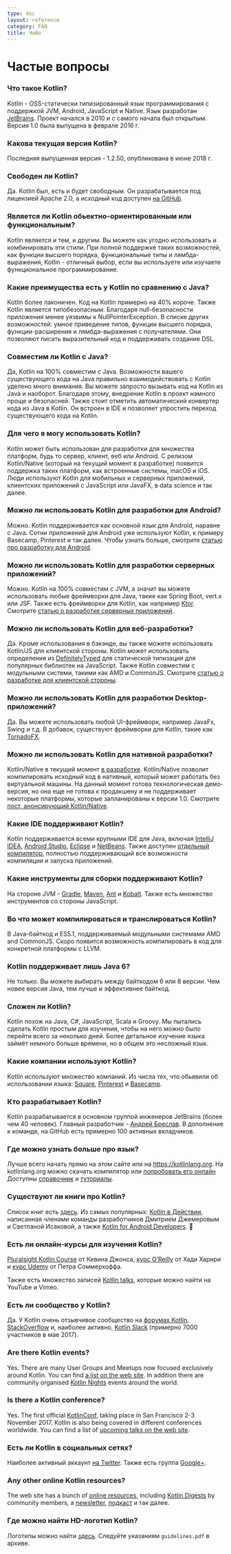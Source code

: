 ```yaml
---
type: doc
layout: reference
category: FAQ
title: ЧаВо
---
```


# Частые вопросы

### Что такое Kotlin?

Kotlin - OSS-статически типизированный язык программирования с поддержкой JVM, Android, JavaScript и Native.
Язык разработан [JetBrains](http://www.jetbrains.com).
Проект начался в 2010 и с самого начала был открытым.
Версия 1.0 была выпущена в феврале 2016 г.

### Какова текущая версия Kotlin?

Последняя выпущенная версия - 1.2.50, опубликована в июне 2018 г.

### Свободен ли Kotlin?

Да. Kotlin был, есть и будет свободным. Он разрабатывается под лицензией Apache 2.0,
а исходный код доступен [на GitHub](https://github.com/jetbrains/kotlin).

### Является ли Kotlin обьектно-ориентированным или функциональным?

Kotlin является и тем, и другим.
Вы можете как угодно использовать и комбинировать эти стили.
При полной поддержке таких возможностей, как функции высшего порядка, функциональные типы
и лямбда-выражения,
Kotlin - отличный выбор, если вы используете или изучаете функциональное программирование.

### Какие преимущества есть у Kotlin по сравнению с Java?

Kotlin более лаконичен. Код на Kotlin примерно на 40% короче.
Также Kotlin является типобезопасным. Благодаря null-безопасности приложения менее уязвимы к NullPointerException.
В списке других возможностей: умное приведение типов, функции высшего порядка,
функции-расширения и лямбда-выражения с получателями. Они позволяют писать выразительный код и
поддерживать создание DSL.

### Совместим ли Kotlin с Java?

Да, Kotlin на 100% совместим с Java. Возможности вашего существующего кода на Java правильно взаимодействовать с Kotlin
уделено много внимания. Вы можете запросто вызывать код на Kotlin из Java и наоборот.
Благодаря этому, внедрение Kotlin в проект намного проще и безопасней.
Также стоит отметить автоматический конвертер кода из Java в Kotlin.
Он встроен в IDE и позволяет упростить переход существующего кода на Kotlin.

### Для чего я могу использовать Kotlin?

Kotlin может быть использован для разработки для множества платформ, будь то сервер, клиент, веб или Android.
C релизом Kotlin/Native (который на текущий момент в разработке) появится поддержка таких платформ,
как встроенные системы, macOS и iOS. Люди используют Kotlin для мобильных
и серверных приложений, клиентских приложений с JavaScript или JavaFX, в data science и так далее.

### Можно ли использовать Kotlin для разработки для Android?

Можно. Kotlin поддерживается как основной язык для Android, наравне с Java. Сотни приложений для Android уже используют
Kotlin, к примеру Basecamp, Pinterest и так далее. Чтобы узнать больше,
смотрите [статью про разработку для Android](https://kotlinlang.org/docs/reference/android-overview.html).

### Можно ли использовать Kotlin для разработки серверных приложений?

Можно. Kotlin на 100% совместим с JVM, а значит вы можете использовать любые фреймворки для Java, такие как Spring Boot,
vert.x или JSF. Также есть фреймворки для Kotlin, как например [Ktor](http://github.com/kotlin/ktor).
Смотрите [статью о разработке серверных приложений](https://kotlinlang.org/docs/reference/server-overview.html).

### Можно ли использовать Kotlin для веб-разработки?

Да. Кроме использования в бэкэнде, вы также можете использовать Kotlin/JS
для клиентской стороны. Kotlin может использовать определения из
[DefinitelyTyped](http://definitelytyped.org) для статической типизации для популярных
библиотек на JavaScript. Также Kotlin совместим с модульными системи, такими как AMD и CommonJS.
Смотрите [статью о разработке для клиентской стороны](https://kotlinlang.org/docs/reference/js-overview.html).

### Можно ли использовать Kotlin для разработки Desktop-приложений?

Да. Вы можете использовать любой UI-фреймворк, например JavaFx, Swing и т.д.
В добавок, существуют фреймворки для Kotlin, такие как
[TornadoFX](https://github.com/edvin/tornadofx).

### Можно ли использовать Kotlin для нативной разработки?

Kotlin/Native в текущий момент [в разработке](https://blog.jetbrains.com/kotlin/tag/native/). Kotlin/Native позволит
компилировать исходный код в нативный, который может работать без виртуальной машины. На данный момент готова
технологическая демо-версия, но она еще не готова к продакшену и не поддерживает некоторые платформы,
которые запланированы к версии 1.0. Смотрите
[пост, анонсирующий Kotlin/Native](https://blog.jetbrains.com/kotlin/2017/04/kotlinnative-tech-preview-kotlin-without-a-vm/).

### Какие IDE поддерживают Kotlin?

Kotlin поддерживается всеми крупными IDE для Java, включая [IntelliJ IDEA](https://kotlinlang.org/docs/tutorials/getting-started.html),
[Android Studio](https://kotlinlang.org/docs/tutorials/kotlin-android.html), [Eclipse](https://kotlinlang.org/docs/tutorials/getting-started-eclipse.html) и
[NetBeans](http://plugins.netbeans.org/plugin/68590/kotlin).
Также доступен [отдельный компилятор](https://kotlinlang.org/docs/tutorials/command-line.html),
полностью поддерживающий все возможности компиляции и запуска приложений.

### Какие инструменты для сборки поддерживают Kotlin?

На стороне JVM - [Gradle](https://kotlinlang.org/docs/reference/using-gradle.html), [Maven](https://kotlinlang.org/docs/reference/using-maven.html),
[Ant](https://kotlinlang.org/docs/reference/using-ant.html) и [Kobalt](http://beust.com/kobalt/home/index.html). Также есть множество инструментов
со стороны JavaScript.

### Во что может компилироваться и транслироваться Kotlin?

В Java-байткод и ES5.1, поддерживаемый модульными системами AMD and CommonJS. Скоро появится возможность компилировать
в код для конкретной платформы с LLVM.

### Kotlin поддерживает лишь Java 6?

Не только. Вы можете выбирать между байткодом 6 или 8 версии. Чем новее версия Java, тем лучше и эффективнее байткод.

### Сложен ли Kotlin?

Kotlin похож на Java, C#, JavaScript, Scala и Groovy. Мы пытались сделать Kotlin простым для изучения,
чтобы на него можно было перейти всего за неколько дней.
Более детальное изучение языка займёт немного больше времени, но в общем это несложный язык.

### Какие компании используют Kotlin?

Kotlin используют множество компаний. Из числа тех, что обьявили об использовании языка: [Square](https://medium.com/square-corner-blog/square-open-source-loves-kotlin-c57c21710a17), [Pinterest](https://www.youtube.com/watch?v=mDpnc45WwlI) и [Basecamp](https://m.signalvnoise.com/how-we-made-basecamp-3s-android-app-100-kotlin-35e4e1c0ef12).

### Кто разрабатывает Kotlin?

Kotlin разрабатывается в основном группой инженеров JetBrains (более чем 40 человек).
Главный разработчик - [Андрей Бреслав](https://twitter.com/abreslav). В дополнение к команде, на GitHub есть примерно 100
активных вкладчиков.

### Где можно узнать больше про язык?

Лучше всего начать прямо на этом сайте или на https://kotlinlang.org. На kotlinlang.org можно скачать компилятор или
[попробовать его онлайн](https://try.kotlinlang.org) Доступны [справочник](https://kotlinlang.org/docs/reference/index.html)
и [туториалы](https://kotlinlang.org/docs/tutorials/index.html).

### Существуют ли книги про Kotlin?

Список книг есть [здесь](https://kotlinlang.org/docs/books.html).
Из самых популярных: [Kotlin в Действии](https://www.manning.com/books/kotlin-in-action), написанная членами команды
разработчиков Дмитрием Джемеровым и Светланой Исаковой, а также
[Kotlin for Android Developers](https://leanpub.com/kotlin-for-android-developers).

### Есть ли онлайн-курсы для изучения Kotlin?

[Pluralsight Kotlin Course](https://www.pluralsight.com/courses/kotlin-getting-started) от Кевина Джонса,
[курс O’Reilly](http://shop.oreilly.com/product/0636920052982.do) от Хади Харири и [курс Udemy](http://petersommerhoff.com/dev/kotlin/kotlin-beginner-tutorial/) от Петра Соммерхоффа.

Также есть множество записей [Kotlin talks](http://kotlinlang.org/community/talks.html), которые можно найти на YouTube
и Vimeo.

### Есть ли сообщество у Kotlin?

Да. У Kotlin очень отзывчивое сообщество на [форумах Kotlin](http://discuss.kotlinlang.org),
[StackOverflow](http://stackoverflow.com/questions/tagged/kotlin) и, наиболее активно, [Kotlin Slack](http://slack.kotlinlang.org)
(примерно 7000 участников в мае 2017).

### Are there Kotlin events?

Yes. There are many User Groups and Meetups now focused exclusively around Kotlin. You can find [a list on the web site](https://kotlinlang.org/community/user-groups.html).
In addition there are community organised [Kotlin Nights](https://kotlinlang.org/community/kotlin-nights.html) events around the world.

### Is there a Kotlin conference?

Yes. The first official [KotlinConf](https://kotlinconf.com), taking place in San Francisco 2-3 November 2017.
Kotlin is also being covered in different conferences worldwide. You can find a list of [upcoming talks on the web site](https://kotlinlang.org/community/talks.html?time=upcoming).

### Есть ли Kotlin в социальных сетях?

Наиболее активный аккаунт [на Twitter](https://twitter.com/kotlin).
Также есть группа [Google+](https://plus.google.com/communities/104597899765146112928).

### Any other online Kotlin resources?

The web site has a bunch of [online resources](https://kotlinlang.org/community/), including [Kotlin Digests](https://kotlin.link) by community members,
a [newsletter](http://www.kotlinweekly.net), [подкаст](https://talkingkotlin.com) и так далее.   

### Где можно найти HD-логотип Kotlin?

Логотипы можно найти [здесь](https://resources.jetbrains.com/storage/products/kotlin/docs/kotlin_logos.zip).
Следуйте указаниям `guidelines.pdf` в архиве.
